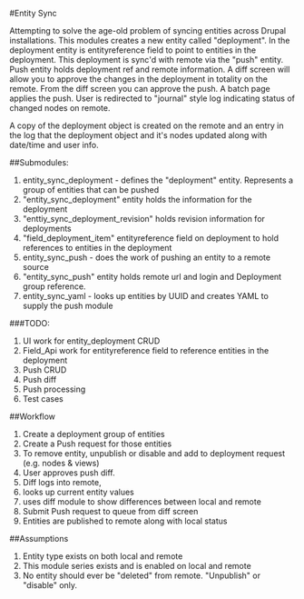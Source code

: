 #Entity Sync

Attempting to solve the age-old problem of syncing entities across Drupal installations. This modules creates a new entity called "deployment". In the deployment entity is entityreference field to point to entities in the deployment. This deployment is sync'd with remote via the "push" entity. Push entity holds deployment ref and remote information. A diff screen will allow you to approve the changes in the deployment in totality on the remote. From the diff screen you can approve the push. A batch page applies the push. User is redirected to "journal" style log indicating status of changed nodes on remote.

A copy of the deployment object is created on the remote and an entry in the log that the deployment object and it's nodes updated along with date/time and user info.

##Submodules:
1. entity_sync_deployment - defines the "deployment" entity. Represents a group of entities that can be pushed
  1. "entity_sync_deployment" entity holds the information for the deployment
  1. "enttiy_sync_deployment_revision" holds revision information for deployments
  1. "field_deployment_item" entityreference field on deployment to hold references to entities in the deployment
1. entity_sync_push - does the work of pushing an entity to a remote source
  1. "entity_sync_push" entity holds remote url and login and Deployment group reference.
1. entity_sync_yaml - looks up entities by UUID and creates YAML to supply the push module

###TODO:
1. UI work for entity_deployment CRUD
1. Field_Api work for entityreference field to reference entities in the deployment
1. Push CRUD
1. Push diff
1. Push processing
1. Test cases

##Workflow
1. Create a deployment group of entities
1. Create a Push request for those entities
1. To remove entity, unpublish or disable and add to deployment request (e.g. nodes & views)
1. User approves push diff. 
  1. Diff logs into remote, 
  2. looks up current entity values
  3. uses diff module to show differences between local and remote
1. Submit Push request to queue from diff screen
1. Entities are published to remote along with local status

##Assumptions
1. Entity type exists on both local and remote
1. This module series exists and is enabled on local and remote
1. No entity should ever be "deleted" from remote. "Unpublish" or "disable" only.